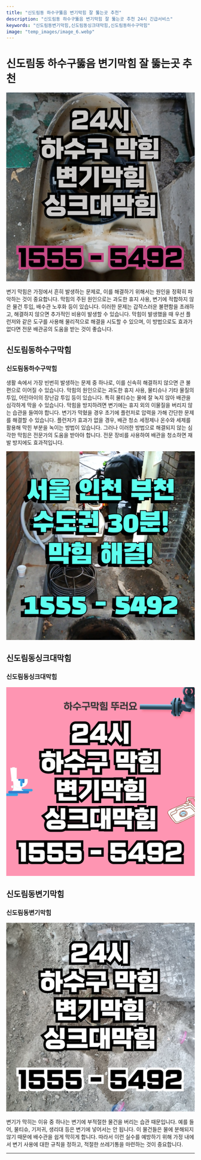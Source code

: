 ```yaml
---
title: "신도림동 하수구뚫음 변기막힘 잘 뚫는곳 추천"
description: "신도림동 하수구뚫음 변기막힘 잘 뚫는곳 추천 24시 긴급서비스"
keywords: "신도림동변기막힘,신도림동싱크대막힘,신도림동하수구막힘"
image: "temp_images/image_6.webp"
---
```


# 신도림동 하수구뚫음 변기막힘 잘 뚫는곳 추천

![신도림동하수구막힘](temp_images/image_7.webp) 

변기 막힘은 가정에서 흔히 발생하는 문제로, 이를 해결하기 위해서는 원인을 정확히 파악하는 것이 중요합니다. 막힘의 주된 원인으로는 과도한 휴지 사용, 변기에 적합하지 않은 물건 투입, 배수관 노후화 등이 있습니다. 이러한 문제는 갑작스러운 불편함을 초래하고, 해결하지 않으면 추가적인 비용이 발생할 수 있습니다. 막힘이 발생했을 때 우선 플런저와 같은 도구를 사용해 물리적으로 해결을 시도할 수 있으며, 이 방법으로도 효과가 없다면 전문 배관공의 도움을 받는 것이 좋습니다.



## 신도림동하수구막힘

### 신도림동하수구막힘

생활 속에서 가장 빈번히 발생하는 문제 중 하나로, 이를 신속히 해결하지 않으면 큰 불편으로 이어질 수 있습니다. 막힘의 원인으로는 과도한 휴지 사용, 물티슈나 기타 물질의 투입, 어린아이의 장난감 투입 등이 있습니다. 특히 물티슈는 물에 잘 녹지 않아 배관을 심각하게 막을 수 있습니다. 막힘을 방지하려면 변기에는 휴지 외의 이물질을 버리지 않는 습관을 들여야 합니다. 변기가 막혔을 경우 초기에 플런저로 압력을 가해 간단한 문제를 해결할 수 있습니다. 플런저가 효과가 없을 경우, 배관 청소 세정제나 온수와 세제를 활용해 막힌 부분을 녹이는 방법이 있습니다. 그러나 이러한 방법으로 해결되지 않는 심각한 막힘은 전문가의 도움을 받아야 합니다. 전문 장비를 사용하여 배관을 청소하면 재발 방지에도 효과적입니다.

![신도림동하수구막힘](temp_images/image_5.webp) 



## 신도림동싱크대막힘

### 신도림동싱크대막힘

![신도림동싱크대막힘](temp_images/image_0.webp) 



## 신도림동변기막힘

### 신도림동변기막힘

![신도림동변기막힘](temp_images/image_8.webp) 

  변기가 막히는 이유 중 하나는 변기에 부적절한 물건을 버리는 습관 때문입니다. 예를 들어, 물티슈, 기저귀, 생리대 등은 변기에 넣어서는 안 됩니다. 이 물건들은 물에 분해되지 않기 때문에 배수관을 쉽게 막히게 합니다. 따라서 이런 실수를 예방하기 위해 가정 내에서 변기 사용에 대한 규칙을 정하고, 적절한 쓰레기통을 마련하는 것이 중요합니다.

---

